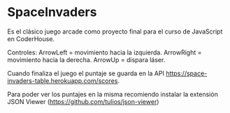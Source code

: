 # SpaceInvaders

Es el clásico juego arcade como proyecto final para el curso de JavaScript en CoderHouse.

Controles:
ArrowLeft = movimiento hacia la izquierda.
ArrowRight = movimiento hacia la derecha.
ArrowUp = dispara láser.

Cuando finaliza el juego el puntaje se guarda en la API https://space-invaders-table.herokuapp.com/scores.

Para poder ver los puntajes en la misma recomiendo instalar la extensión JSON Viewer (https://github.com/tulios/json-viewer)


